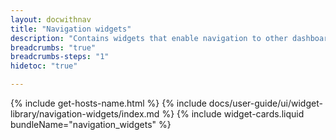 ```yaml
---
layout: docwithnav
title: "Navigation widgets"
description: "Contains widgets that enable navigation to other dashboards and menu items. Useful to define the home page or dashboard."
breadcrumbs: "true"
breadcrumbs-steps: "1"
hidetoc: "true"

---
```

{% include get-hosts-name.html %}
{% include docs/user-guide/ui/widget-library/navigation-widgets/index.md %}
{% include widget-cards.liquid bundleName="navigation_widgets" %}
